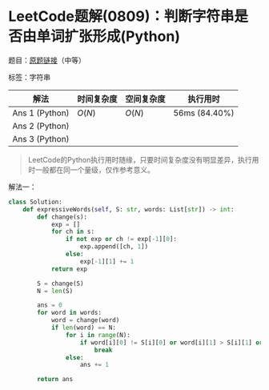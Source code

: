 # LeetCode题解(0809)：判断字符串是否由单词扩张形成(Python)

题目：[原题链接](https://leetcode-cn.com/problems/expressive-words/)（中等）

标签：字符串

| 解法           | 时间复杂度 | 空间复杂度 | 执行用时      |
| -------------- | ---------- | ---------- | ------------- |
| Ans 1 (Python) | $O(N)$     | $O(N)$     | 56ms (84.40%) |
| Ans 2 (Python) |            |            |               |
| Ans 3 (Python) |            |            |               |

>  LeetCode的Python执行用时随缘，只要时间复杂度没有明显差异，执行用时一般都在同一个量级，仅作参考意义。

解法一：

```python
class Solution:
    def expressiveWords(self, S: str, words: List[str]) -> int:
        def change(s):
            exp = []
            for ch in s:
                if not exp or ch != exp[-1][0]:
                    exp.append([ch, 1])
                else:
                    exp[-1][1] += 1
            return exp

        S = change(S)
        N = len(S)

        ans = 0
        for word in words:
            word = change(word)
            if len(word) == N:
                for i in range(N):
                    if word[i][0] != S[i][0] or word[i][1] > S[i][1] or (word[i][1] == 1 and S[i][1] == 2):
                        break
                else:
                    ans += 1

        return ans
```

